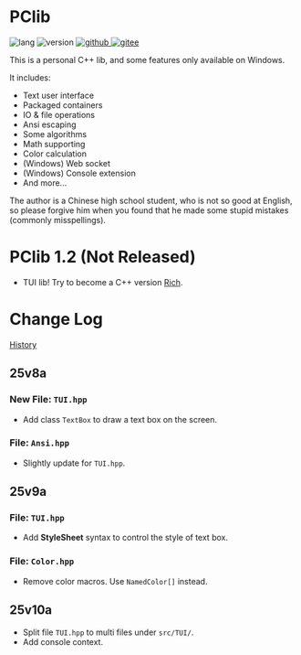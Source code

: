 # PClib

![lang](https://img.shields.io/badge/Standard-C++23-yellow?logo=cplusplus)
![version](https://img.shields.io/badge/Version-25v9a-blueviolet)
[![github](https://img.shields.io/badge/Github-PClib-blue?&logo=github
)
](https://github.com/PCwqyy/PCLib)
[![gitee](https://img.shields.io/badge/Gitee-PClib-red?logo=gitee&color=%23C71D23
)](https://gitee.com/pcwqyy/PClib)

This is a personal C++ lib, and some features only available on Windows.

It includes:
- Text user interface
- Packaged containers
- IO & file operations
- Ansi escaping
- Some algorithms
- Math supporting
- Color calculation
- (Windows) Web socket
- (Windows) Console extension
- And more...

The author is a Chinese high school student, who is not so good at English, so please forgive him when you found that he made some stupid mistakes (commonly misspellings).

# PClib 1.2 (Not Released)
- TUI lib! Try to become a C++ version [Rich](https://github.com/Textualize/rich).

# Change Log
[History](https://github.com/PCwqyy/PCLib/tree/Dev/ChangeLogHistory.md)

## 25v8a
### New File: `TUI.hpp`
- Add class `TextBox` to draw a text box on the screen.
### File: `Ansi.hpp`
- Slightly update for `TUI.hpp`.
## 25v9a
### File: `TUI.hpp`
- Add **StyleSheet** syntax to control the style of text box.
### File: `Color.hpp`
- Remove color macros. Use `NamedColor[]` instead.
## 25v10a
- Split file `TUI.hpp` to multi files under `src/TUI/`.
- Add console context.